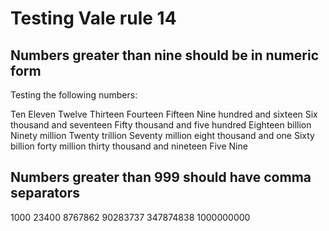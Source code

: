 # Testing Vale rule 14

## Numbers greater than nine should be in numeric form

Testing the following numbers:

Ten
Eleven
Twelve
Thirteen
Fourteen
Fifteen
Nine hundred and sixteen
Six thousand and seventeen
Fifty thousand and five hundred
Eighteen billion
Ninety million
Twenty trillion
Seventy million eight thousand and one
Sixty billion forty million thirty thousand and nineteen
Five
Nine

## Numbers greater than 999 should have comma separators

1000
23400
8767862
90283737
347874838
1000000000

